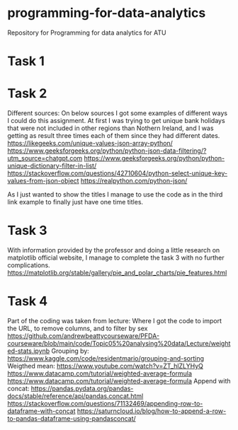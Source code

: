 # programming-for-data-analytics
Repository for Programming for data analytics for ATU

# Task 1

# Task 2
Different sources:
On below sources I got some examples of different ways I could do this assignment.
At first I was trying to get unique bank holidays that were not included in other regions than Nothern Ireland, and I was getting as result three times each of them since they had different dates. 
https://likegeeks.com/unique-values-json-array-python/
https://www.geeksforgeeks.org/python/python-json-data-filtering/?utm_source=chatgpt.com
https://www.geeksforgeeks.org/python/python-unique-dictionary-filter-in-list/
https://stackoverflow.com/questions/42710604/python-select-unique-key-values-from-json-object
https://realpython.com/python-json/

As I just wanted to show the titles I manage to use the code as in the third link example to finally just have one time titles.

# Task 3

With information provided by the professor and doing a little research on matplotlib official website, I manage to complete the task 3 with no further complications.
https://matplotlib.org/stable/gallery/pie_and_polar_charts/pie_features.html

# Task 4
Part of the coding was taken from lecture: Where I got the code to import the URL, to remove columns, and to filter by sex
https://github.com/andrewbeattycourseware/PFDA-courseware/blob/main/code/Topic05%20analysing%20data/Lecture/weighted-stats.ipynb
Grouping by:
https://www.kaggle.com/code/residentmario/grouping-and-sorting
Weigthed mean:
https://www.youtube.com/watch?v=ZT_hlZLYHyQ
https://www.datacamp.com/tutorial/weighted-average-formula
https://www.datacamp.com/tutorial/weighted-average-formula
Append with concat:
https://pandas.pydata.org/pandas-docs/stable/reference/api/pandas.concat.html
https://stackoverflow.com/questions/71132469/appending-row-to-dataframe-with-concat
https://saturncloud.io/blog/how-to-append-a-row-to-pandas-dataframe-using-pandasconcat/